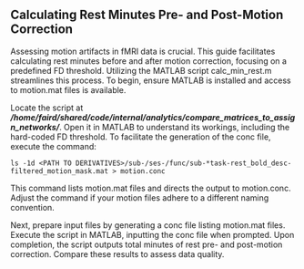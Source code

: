 ## Calculating Rest Minutes Pre- and Post-Motion Correction
Assessing motion artifacts in fMRI data is crucial. This guide facilitates calculating rest minutes before and after motion correction, focusing on a predefined FD threshold. Utilizing the MATLAB script calc_min_rest.m streamlines this process. To begin, ensure MATLAB is installed and access to motion.mat files is available.

Locate the script at ***/home/faird/shared/code/internal/analytics/compare_matrices_to_assign_networks/***. Open it in MATLAB to understand its workings, including the hard-coded FD threshold. To facilitate the generation of the conc file, execute the command: 

```
ls -1d <PATH TO DERIVATIVES>/sub-/ses-/func/sub-*task-rest_bold_desc-filtered_motion_mask.mat > motion.conc
```
This command lists motion.mat files and directs the output to motion.conc. Adjust the command if your motion files adhere to a different naming convention.

Next, prepare input files by generating a conc file listing motion.mat files. Execute the script in MATLAB, inputting the conc file when prompted. Upon completion, the script outputs total minutes of rest pre- and post-motion correction. Compare these results to assess data quality.